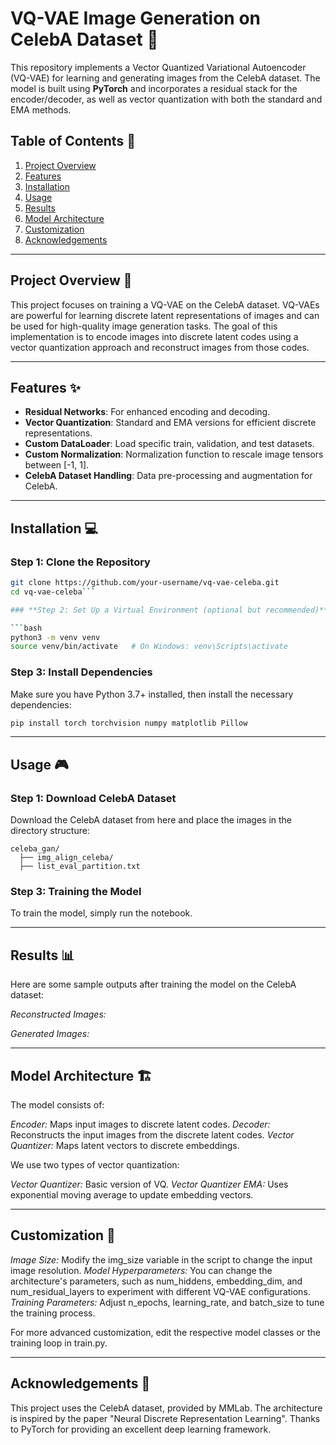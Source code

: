 # **VQ-VAE Image Generation on CelebA Dataset** 🎨

This repository implements a Vector Quantized Variational Autoencoder (VQ-VAE) for learning and generating images from the CelebA dataset. The model is built using **PyTorch** and incorporates a residual stack for the encoder/decoder, as well as vector quantization with both the standard and EMA methods.

## **Table of Contents** 📑
1. [Project Overview](#project-overview)
2. [Features](#features)
3. [Installation](#installation)
4. [Usage](#usage)
5. [Results](#results)
6. [Model Architecture](#model-architecture)
7. [Customization](#customization)
8. [Acknowledgements](#acknowledgements)

---

## **Project Overview** 🚀

This project focuses on training a VQ-VAE on the CelebA dataset. VQ-VAEs are powerful for learning discrete latent representations of images and can be used for high-quality image generation tasks. The goal of this implementation is to encode images into discrete latent codes using a vector quantization approach and reconstruct images from those codes.

---

## **Features** ✨

- **Residual Networks**: For enhanced encoding and decoding.
- **Vector Quantization**: Standard and EMA versions for efficient discrete representations.
- **Custom DataLoader**: Load specific train, validation, and test datasets.
- **Custom Normalization**: Normalization function to rescale image tensors between [-1, 1].
- **CelebA Dataset Handling**: Data pre-processing and augmentation for CelebA.
  
---

## **Installation** 💻

### **Step 1: Clone the Repository**

```bash
git clone https://github.com/your-username/vq-vae-celeba.git
cd vq-vae-celeba```

### **Step 2: Set Up a Virtual Environment (optional but recommended)**

```bash
python3 -m venv venv
source venv/bin/activate   # On Windows: venv\Scripts\activate
```

### **Step 3: Install Dependencies**

Make sure you have Python 3.7+ installed, then install the necessary dependencies:

```bash
pip install torch torchvision numpy matplotlib Pillow
```
---

## **Usage 🎮**

### **Step 1: Download CelebA Dataset**

Download the CelebA dataset from here and place the images in the directory structure:

```
celeba_gan/
  ├── img_align_celeba/
  ├── list_eval_partition.txt
```

### **Step 3: Training the Model**
To train the model, simply run the notebook.

---

## **Results 📊**
Here are some sample outputs after training the model on the CelebA dataset:

*Reconstructed Images:*

*Generated Images:*

---

## **Model Architecture 🏗️**

The model consists of:

*Encoder:* Maps input images to discrete latent codes.
*Decoder:* Reconstructs the input images from the discrete latent codes.
*Vector Quantizer:* Maps latent vectors to discrete embeddings.

We use two types of vector quantization:

*Vector Quantizer:* Basic version of VQ.
*Vector Quantizer EMA:* Uses exponential moving average to update embedding vectors.

---

## **Customization 🔧**

*Image Size:* Modify the img_size variable in the script to change the input image resolution.
*Model Hyperparameters:* You can change the architecture's parameters, such as num_hiddens, embedding_dim, and num_residual_layers to experiment with different VQ-VAE configurations.
*Training Parameters:* Adjust n_epochs, learning_rate, and batch_size to tune the training process.

For more advanced customization, edit the respective model classes or the training loop in train.py.

---

## **Acknowledgements 🙌**

This project uses the CelebA dataset, provided by MMLab.
The architecture is inspired by the paper "Neural Discrete Representation Learning".
Thanks to PyTorch for providing an excellent deep learning framework.

